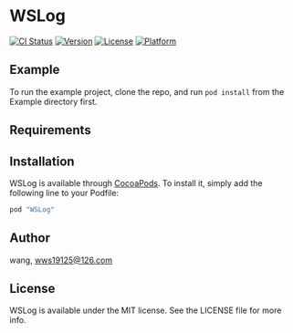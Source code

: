 # WSLog

[![CI Status](http://img.shields.io/travis/wang/WSLog.svg?style=flat)](https://travis-ci.org/wang/WSLog)
[![Version](https://img.shields.io/cocoapods/v/WSLog.svg?style=flat)](http://cocoapods.org/pods/WSLog)
[![License](https://img.shields.io/cocoapods/l/WSLog.svg?style=flat)](http://cocoapods.org/pods/WSLog)
[![Platform](https://img.shields.io/cocoapods/p/WSLog.svg?style=flat)](http://cocoapods.org/pods/WSLog)

## Example

To run the example project, clone the repo, and run `pod install` from the Example directory first.

## Requirements

## Installation

WSLog is available through [CocoaPods](http://cocoapods.org). To install
it, simply add the following line to your Podfile:

```ruby
pod "WSLog"
```

## Author

wang, wws19125@126.com

## License

WSLog is available under the MIT license. See the LICENSE file for more info.
